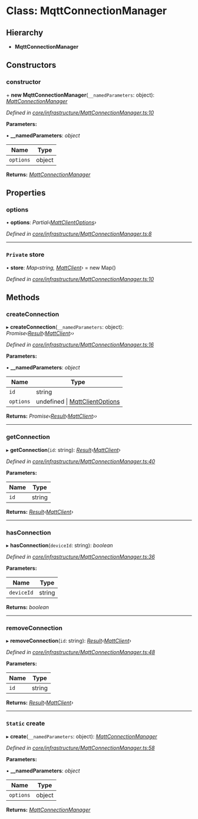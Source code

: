 # Class: MqttConnectionManager

## Hierarchy

* **MqttConnectionManager**

## Constructors

###  constructor

\+ **new MqttConnectionManager**(`__namedParameters`: object): *[MqttConnectionManager](mqttconnectionmanager.md)*

*Defined in [core/infrastructure/MqttConnectionManager.ts:10](https://github.com/AlejandroHerr/homieiot.ts/blob/5b71357/src/core/infrastructure/MqttConnectionManager.ts#L10)*

**Parameters:**

▪ **__namedParameters**: *object*

Name | Type |
------ | ------ |
`options` | object |

**Returns:** *[MqttConnectionManager](mqttconnectionmanager.md)*

## Properties

###  options

• **options**: *Partial‹[MqttClientOptions](../interfaces/mqttclientoptions.md)›*

*Defined in [core/infrastructure/MqttConnectionManager.ts:8](https://github.com/AlejandroHerr/homieiot.ts/blob/5b71357/src/core/infrastructure/MqttConnectionManager.ts#L8)*

___

### `Private` store

• **store**: *Map‹string, [MqttClient](../interfaces/mqttclient.md)›* =  new Map()

*Defined in [core/infrastructure/MqttConnectionManager.ts:10](https://github.com/AlejandroHerr/homieiot.ts/blob/5b71357/src/core/infrastructure/MqttConnectionManager.ts#L10)*

## Methods

###  createConnection

▸ **createConnection**(`__namedParameters`: object): *Promise‹[Result](result.md)‹[MqttClient](../interfaces/mqttclient.md)››*

*Defined in [core/infrastructure/MqttConnectionManager.ts:16](https://github.com/AlejandroHerr/homieiot.ts/blob/5b71357/src/core/infrastructure/MqttConnectionManager.ts#L16)*

**Parameters:**

▪ **__namedParameters**: *object*

Name | Type |
------ | ------ |
`id` | string |
`options` | undefined &#124; [MqttClientOptions](../interfaces/mqttclientoptions.md) |

**Returns:** *Promise‹[Result](result.md)‹[MqttClient](../interfaces/mqttclient.md)››*

___

###  getConnection

▸ **getConnection**(`id`: string): *[Result](result.md)‹[MqttClient](../interfaces/mqttclient.md)›*

*Defined in [core/infrastructure/MqttConnectionManager.ts:40](https://github.com/AlejandroHerr/homieiot.ts/blob/5b71357/src/core/infrastructure/MqttConnectionManager.ts#L40)*

**Parameters:**

Name | Type |
------ | ------ |
`id` | string |

**Returns:** *[Result](result.md)‹[MqttClient](../interfaces/mqttclient.md)›*

___

###  hasConnection

▸ **hasConnection**(`deviceId`: string): *boolean*

*Defined in [core/infrastructure/MqttConnectionManager.ts:36](https://github.com/AlejandroHerr/homieiot.ts/blob/5b71357/src/core/infrastructure/MqttConnectionManager.ts#L36)*

**Parameters:**

Name | Type |
------ | ------ |
`deviceId` | string |

**Returns:** *boolean*

___

###  removeConnection

▸ **removeConnection**(`id`: string): *[Result](result.md)‹[MqttClient](../interfaces/mqttclient.md)›*

*Defined in [core/infrastructure/MqttConnectionManager.ts:48](https://github.com/AlejandroHerr/homieiot.ts/blob/5b71357/src/core/infrastructure/MqttConnectionManager.ts#L48)*

**Parameters:**

Name | Type |
------ | ------ |
`id` | string |

**Returns:** *[Result](result.md)‹[MqttClient](../interfaces/mqttclient.md)›*

___

### `Static` create

▸ **create**(`__namedParameters`: object): *[MqttConnectionManager](mqttconnectionmanager.md)*

*Defined in [core/infrastructure/MqttConnectionManager.ts:58](https://github.com/AlejandroHerr/homieiot.ts/blob/5b71357/src/core/infrastructure/MqttConnectionManager.ts#L58)*

**Parameters:**

▪ **__namedParameters**: *object*

Name | Type |
------ | ------ |
`options` | object |

**Returns:** *[MqttConnectionManager](mqttconnectionmanager.md)*
